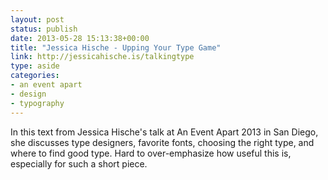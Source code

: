```yaml
---
layout: post
status: publish
date: 2013-05-28 15:13:38+00:00
title: "Jessica Hische - Upping Your Type Game"
link: http://jessicahische.is/talkingtype
type: aside
categories:
- an event apart
- design
- typography
---
```


In this text from Jessica Hische's talk at An Event Apart 2013 in San Diego, she discusses type designers, favorite fonts, choosing the right type, and where to find good type. Hard to over-emphasize how useful this is, especially for such a short piece.
